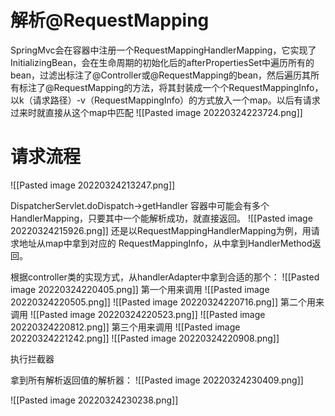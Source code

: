 # 解析@RequestMapping
SpringMvc会在容器中注册一个RequestMappingHandlerMapping，它实现了InitializingBean，会在生命周期的初始化后的afterPropertiesSet中遍历所有的bean，过滤出标注了@Controller或@RequestMapping的bean，然后遍历其所有标注了@RequestMapping的方法，将其封装成一个个RequestMappingInfo，以k（请求路径）-v（RequestMappingInfo）的方式放入一个map。以后有请求过来时就直接从这个map中匹配
![[Pasted image 20220324223724.png]]

# 请求流程
![[Pasted image 20220324213247.png]]

DispatcherServlet.doDispatch->getHandler
容器中可能会有多个HandlerMapping，只要其中一个能解析成功，就直接返回。
![[Pasted image 20220324215926.png]]
还是以RequestMappingHandlerMapping为例，用请求地址从map中拿到对应的
RequestMappingInfo，从中拿到HandlerMethod返回。

根据controller类的实现方式，从handlerAdapter中拿到合适的那个：
![[Pasted image 20220324220405.png]]
第一个用来调用
![[Pasted image 20220324220505.png]]
![[Pasted image 20220324220716.png]]
第二个用来调用
![[Pasted image 20220324220523.png]]
![[Pasted image 20220324220812.png]]
第三个用来调用
![[Pasted image 20220324221242.png]]
![[Pasted image 20220324220908.png]]

执行拦截器

拿到所有解析返回值的解析器：
![[Pasted image 20220324230409.png]]


![[Pasted image 20220324230238.png]]



